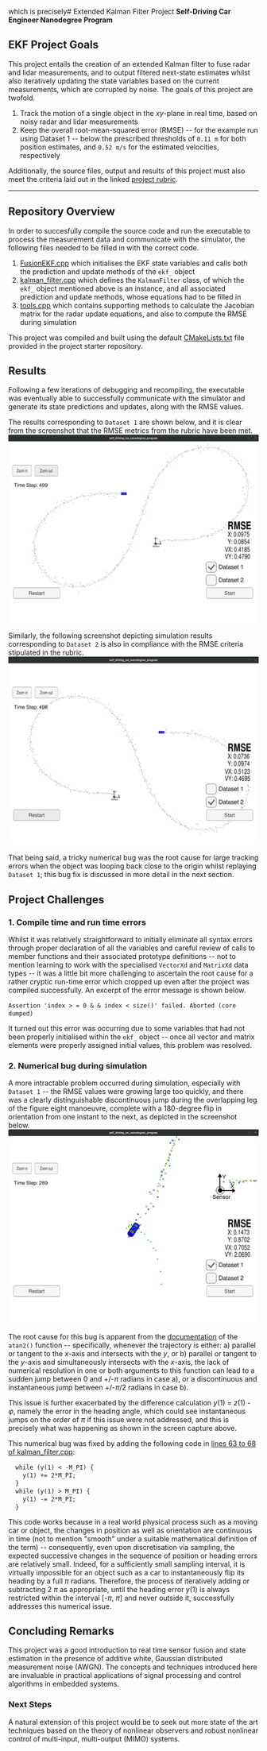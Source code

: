 which is precisely# Extended Kalman Filter Project
**Self-Driving Car Engineer Nanodegree Program**

## EKF Project Goals 

This project entails the creation of an extended Kalman filter to fuse radar and lidar measurements, and to output filtered next-state estimates whilst also iteratively updating the state variables based on the current measurements, which are corrupted by noise. The goals of this project are twofold.

1. Track the motion of a single object in the _xy_-plane in real time, based on noisy radar and lidar measurements
2. Keep the overall root-mean-squared error (RMSE) -- for the example run using Dataset 1 -- below the prescribed thresholds of `0.11 m` for both position estimates, and `0.52 m/s` for the estimated velocities, respectively

Additionally, the source files, output and results of this project must also meet the criteria laid out in the linked [project rubric](https://review.udacity.com/#!/rubrics/748/view).

[//]: # (Image References)

[data1]: ./output/sim_output_datatset_1.png "Output from Dataset1"
[data2]: ./output/sim_output_datatset_2.png "Output from Dataset2"
[bug]: ./output/bug_heading.png "Bug due to unrestricted heading angle tracking error"

---

## Repository Overview

In order to succesfully compile the source code and run the executable to process the measurement data and communicate with the simulator, the following files needed to be filled in with the correct code.
1. [FusionEKF.cpp](./src/FusionEKF.cpp) which initialises the EKF state variables and calls both the prediction and update methods of the `ekf_` object
2. [kalman_filter.cpp](./src/kalman_filter.cpp) which defines the `KalmanFilter` class, of which the `ekf_` object mentioned above is an instance, and all associated prediction and update methods, whose equations had to be filled in
3. [tools.cpp](./src/tools.cpp) which contains supporting methods to calculate the Jacobian matrix for the radar update equations, and also to compute the RMSE during simulation

This project was compiled and built using the default [CMakeLists.txt](https://github.com/udacity/CarND-Extended-Kalman-Filter-Project/blob/master/CMakeLists.txt) file provided in the project starter repository.

## Results

Following a few iterations of debugging and recompiling, the executable was eventually able to successfully communicate with the simulator and generate its state predictions and updates, along with the RMSE values.

The results corresponding to `Dataset 1` are shown below, and it is clear from the screenshot that the RMSE metrics from the rubric have been met.
![alt text][data1]

Similarly, the following screenshot depicting simulation results corresponding to `Dataset 2` is also in compliance with the RMSE criteria stipulated in the rubric.
![alt text][data2]

That being said, a tricky numerical bug was the root cause for large tracking errors when the object was looping back close to the origin whilst replaying `Dataset 1`; this bug fix is discussed in more detail in the next section.

## Project Challenges

### 1. Compile time and run time errors

Whilst it was relatively straightforward to initially eliminate all syntax errors through proper declaration of all the variables and careful review of calls to member functions and their associated prototype definitions -- not to mention learning to work with the specialised `VectorXd` and `MatrixXd` data types -- it was a little bit more challenging to ascertain the root cause for a rather cryptic run-time error which cropped up even after the project was compiled successfully. An excerpt of the error message is shown below.
```
Assertion 'index > = 0 & & index < size()' failed. Aborted (core dumped)
```

It turned out this error was occurring due to some variables that had not been properly initialised within the `ekf_` object -- once all vector and matrix elements were properly assigned initial values, this problem was resolved.

### 2. Numerical bug during simulation

A more intractable problem occurred during simulation, especially with `Dataset 1` -- the RMSE values were growing large too quickly, and there was a clearly distinguishable discontinuous jump during the overlapping leg of the figure eight manoeuvre, complete with a 180-degree flip in orientation from one instant to the next, as depicted in the screenshot below.
![alt text][bug]

The root cause for this bug is apparent from the [documentation](https://en.cppreference.com/w/cpp/numeric/math/atan2) of the `atan2()` function -- specifically, whenever the trajectory is either: a) parallel or tangent to the _x_-axis and intersects with the _y_, or b) parallel or tangent to the _y_-axis and simultaneously intersects with the _x_-axis, the lack of numerical resolution in one or both arguments to this function can lead to a sudden jump between 0 and +/-_&pi;_ radians in case a), or a discontinuous and instantaneous jump between +/-_&pi;_/2 radians in case b).

This issue is further exacerbated by the difference calculation _y_(1) = _z_(1) - _&phi;_, namely the error in the heading angle, which could see instantaneous jumps on the order of _&pi;_ if this issue were not addressed, and this is precisely what was happening as shown in the screen capture above.

This numerical bug was fixed by adding the following code in [lines 63 to 68 of kalman_filter.cpp](https://github.com/shahid-n/extended-kalman-filter/blob/master/src/kalman_filter.cpp#L63):
```
  while (y(1) < -M_PI) {
    y(1) += 2*M_PI;
  }
  while (y(1) > M_PI) {
    y(1) -= 2*M_PI;
  }
```

This code works because in a real world physical process such as a moving car or object, the changes in position as well as orientation are continuous in time (not to mention "smooth" under a suitable mathematical definition of the term) -- consequently, even upon discretisation via sampling, the expected successive changes in the sequence of position or heading errors are relatively small. Indeed, for a sufficiently small sampling interval, it is virtually impossible for an object such as a car to instantaneously flip its heading by a full _&pi;_ radians. Therefore, the process of iteratively adding or subtracting 2 _&pi;_ as appropriate, until the heading error _y_(1) is always restricted within the interval [-_&pi;_, _&pi;_] and never outside it, successfully addresses this numerical issue.

## Concluding Remarks

This project was a good introduction to real time sensor fusion and state estimation in the presence of additive white, Gaussian distributed measurement noise (AWGN). The concepts and techniques introduced here are invaluable in practical applications of signal processing and control algorithms in embedded systems.

### Next Steps

A natural extension of this project would be to seek out more state of the art techniques based on the theory of nonlinear observers and robust nonlinear control of multi-input, multi-output (MIMO) systems.
